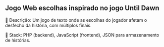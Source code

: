 ## Jogo Web escolhas inspirado no jogo Until Dawn 


📌 Descrição: Um jogo de texto onde as escolhas do jogador afetam o desfecho da história, com múltiplos finais.


🔧 Stack: PHP (backend), JavaScript (frontend), JSON para armazenamento de histórias.

